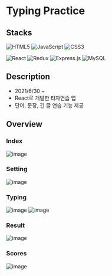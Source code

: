 # Typing Practice



Stacks
-----
![HTML5](https://img.shields.io/badge/html5-%23E34F26.svg?style=for-the-badge&logo=html5&logoColor=white)
![JavaScript](https://img.shields.io/badge/javascript-%23323330.svg?style=for-the-badge&logo=javascript&logoColor=%23F7DF1E)
![CSS3](https://img.shields.io/badge/css3-%231572B6.svg?style=for-the-badge&logo=css3&logoColor=white)

![React](https://img.shields.io/badge/react-%2320232a.svg?style=for-the-badge&logo=react&logoColor=%2361DAFB)
![Redux](https://img.shields.io/badge/redux-%23593d88.svg?style=for-the-badge&logo=redux&logoColor=white)
![Express.js](https://img.shields.io/badge/express.js-%23404d59.svg?style=for-the-badge&logo=express&logoColor=%2361DAFB)
![MySQL](https://img.shields.io/badge/mysql-%2300f.svg?style=for-the-badge&logo=mysql&logoColor=white)

Description
-----
* 2021/6/30 ~
* React로 개발한 타자연습 앱 
* 단어, 문장, 긴 글 연습 기능 제공

Overview
-----
### Index
![image](https://user-images.githubusercontent.com/66898263/173211107-2758e52f-41a9-4db2-9c2b-f461a8042dbc.png)
### Setting
![image](https://user-images.githubusercontent.com/66898263/173192914-a6613aa7-d845-4d51-89b9-64c9d3445a3a.png)
### Typing
![image](https://user-images.githubusercontent.com/66898263/173604930-611c5793-591e-4edc-878e-caccfc8b0151.png)
![image](https://user-images.githubusercontent.com/66898263/173192968-01f1727a-b7f3-4e2e-b18c-4308dfa87c8c.png)


### Result
![image](https://user-images.githubusercontent.com/66898263/173192902-c8509029-d802-49ac-9b56-710ac55215f4.png)
### Scores
![image](https://user-images.githubusercontent.com/66898263/173213829-bc69cbbd-52d2-4408-9feb-afe5d3c0b6ed.png)
